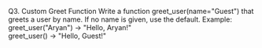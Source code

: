 Q3. Custom Greet Function
Write a function greet_user(name="Guest") that greets a user by name.
If no name is given, use the default.
Example:
greet_user("Aryan") → "Hello, Aryan!"  
greet_user() → "Hello, Guest!"